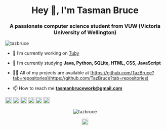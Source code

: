 <h1 align="center">Hey 👋, I'm Tasman Bruce</h1>
<h3 align="center">A passionate computer science student from VUW (Victoria University of Wellington)</h3>

<p align="left"> <img src="https://komarev.com/ghpvc/?username=tazbruce" alt="tazbruce" /> </p>

- 🔭 I’m currently working on [Tuby](https://github.com/TazBruce/Tuby)

- 🌱 I’m currently studying **Java, Python, SQLite, HTML, CSS, JavaScript**

- 👨‍💻 All of my projects are available at [https://github.com/TazBruce?tab=repositories](https://github.com/TazBruce?tab=repositories)

- 📫 How to reach me **tasmanbrucework@gmail.com**

<p align="left"><img src="https://devicons.github.io/devicon/devicon.git/icons/css3/css3-original-wordmark.svg" alt="css3" width="20" height="20"/> <img src="https://devicons.github.io/devicon/devicon.git/icons/html5/html5-original-wordmark.svg" alt="html5" width="20" height="20"/> <img src="https://devicons.github.io/devicon/devicon.git/icons/java/java-original-wordmark.svg" alt="java" width="20" height="20"/> <img src="https://devicons.github.io/devicon/devicon.git/icons/javascript/javascript-original.svg" alt="javascript" width="20" height="20"/> <img src="https://devicons.github.io/devicon/devicon.git/icons/mysql/mysql-original-wordmark.svg" alt="mysql" width="20" height="20"/> <img src="https://devicons.github.io/devicon/devicon.git/icons/python/python-original-wordmark.svg" alt="python" width="20" height="20"/></p><p align="center"> <img src="https://github-readme-stats.vercel.app/api?username=tazbruce&show_icons=true" alt="tazbruce" /> </p>

<p align="center">
<a href="https://linkedin.com/in/tazbruce" target="blank"><img align="center" src="https://cdn.jsdelivr.net/npm/simple-icons@3.0.1/icons/linkedin.svg" alt="tazbruce" height="20" width="20" /></a>
</p>
